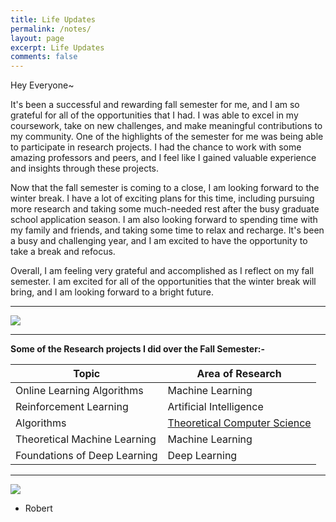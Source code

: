 ```yaml
---
title: Life Updates
permalink: /notes/
layout: page
excerpt: Life Updates
comments: false
---
```

Hey Everyone~

It's been a successful and rewarding fall semester for me, and I am so grateful for all of the opportunities that I had. I was able to excel in my coursework, take on new challenges, and make meaningful contributions to my community. One of the highlights of the semester for me was being able to participate in research projects. I had the chance to work with some amazing professors and peers, and I feel like I gained valuable experience and insights through these projects.

Now that the fall semester is coming to a close, I am looking forward to the winter break. I have a lot of exciting plans for this time, including pursuing more research and taking some much-needed rest after the busy graduate school application season. I am also looking forward to spending time with my family and friends, and taking some time to relax and recharge. It's been a busy and challenging year, and I am excited to have the opportunity to take a break and refocus.

Overall, I am feeling very grateful and accomplished as I reflect on my fall semester. I am excited for all of the opportunities that the winter break will bring, and I am looking forward to a bright future.
<hr>
<img src = "https://www.ualberta.ca/media-library/ualberta/admissions-and-programs/great-things/virtual-tour2-cropped.jpg">
<hr>

**Some of the Research projects I did over the Fall Semester:-**

| Topic                      | Area of Research           |
|----------------------------|-----------------------------|
| Online Learning Algorithms         | Machine Learning|
| Reinforcement Learning              | Artificial Intelligence|
| Algorithms                  | [Theoretical Computer Science](https://github.com/Robertboy18/CLRS-Algorithms-Implementation)            |
| Theoretical Machine Learning           | Machine Learning |
| Foundations of Deep Learning           | Deep Learning |  

<hr>

<img src = "https://www.amii.ca/media/images/meta.2e16d0ba.fill-1370x800.jpg">  

- Robert

